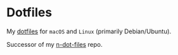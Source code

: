 # Dotfiles

My [dotfiles](https://wiki.archlinux.org/title/Dotfiles) for `macOS` and
`Linux` (primarily Debian/Ubuntu).

Successor of my [n-dot-files](https://github.com/nbetm/n-dot-files) repo.
